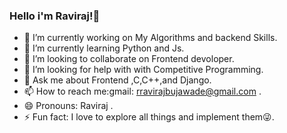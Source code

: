 ### Hello  i'm Raviraj!👋

- 🔭 I’m currently working on My Algorithms and backend Skills.
- 🌱 I’m currently learning Python and Js.
- 👯 I’m looking to collaborate on Frontend devoloper.
- 🤔 I’m looking for help with with Competitive Programming.
- 💬 Ask me about  Frontend  ,C,C++,and  Django.
- 📫 How to reach me:gmail: rravirajbujawade@gmail.com .
- 😄 Pronouns: Raviraj .
- ⚡ Fun fact: I love to explore all things and implement them😜.

